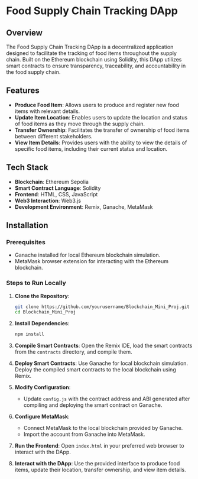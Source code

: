 # Food Supply Chain Tracking DApp

## Overview

The Food Supply Chain Tracking DApp is a decentralized application designed to facilitate the tracking of food items throughout the supply chain. Built on the Ethereum blockchain using Solidity, this DApp utilizes smart contracts to ensure transparency, traceability, and accountability in the food supply chain.

## Features

- **Produce Food Item**: Allows users to produce and register new food items with relevant details.
- **Update Item Location**: Enables users to update the location and status of food items as they move through the supply chain.
- **Transfer Ownership**: Facilitates the transfer of ownership of food items between different stakeholders.
- **View Item Details**: Provides users with the ability to view the details of specific food items, including their current status and location.

## Tech Stack

- **Blockchain**: Ethereum Sepolia
- **Smart Contract Language**: Solidity
- **Frontend**: HTML, CSS, JavaScript
- **Web3 Interaction**: Web3.js
- **Development Environment**: Remix, Ganache, MetaMask

## Installation

### Prerequisites

- Ganache installed for local Ethereum blockchain simulation.
- MetaMask browser extension for interacting with the Ethereum blockchain.

### Steps to Run Locally

1. **Clone the Repository**:
   ```bash
   git clone https://github.com/yourusername/Blockchain_Mini_Proj.git
   cd Blockchain_Mini_Proj
    ```

2. **Install Dependencies**:
    ```bash
    npm install
    ```

3. **Compile Smart Contracts**:
    Open the Remix IDE, load the smart contracts from the `contracts` directory, and compile them.

4. **Deploy Smart Contracts**:
    Use Ganache for local blockchain simulation. Deploy the compiled smart contracts to the local blockchain using Remix.

5. **Modify Configuration**:
    - Update `config.js` with the contract address and ABI generated after compiling and deploying the smart contract on Ganache.

6. **Configure MetaMask**:
    - Connect MetaMask to the local blockchain provided by Ganache.
    - Import the account from Ganache into MetaMask.

7. **Run the Frontend**:
    Open `index.html` in your preferred web browser to interact with the DApp.

8. **Interact with the DApp**:
    Use the provided interface to produce food items, update their location, transfer ownership, and view item details.

